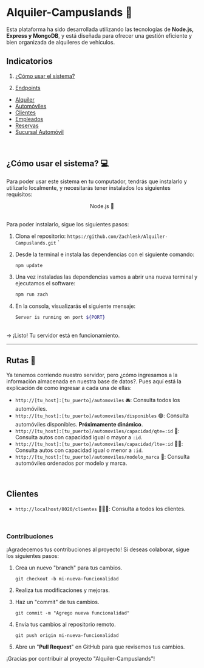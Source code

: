 # Alquiler-Campuslands 🚗

Esta plataforma ha sido desarrollada utilizando las tecnologías de **Node.js, Express y MongoDB**, y está diseñada para ofrecer una gestión eficiente y bien organizada de alquileres de vehículos.



## Indicatorios


1. [¿Cómo usar el sistema?](#cómo-utilizar-el-software)

2. [Endpoints](#rutas)
- [Alquiler](#alquiler)
- [Automóviles](#automóviles)
- [Clientes](#clientes)
- [Empleados](#empleados)
- [Reservas](#reservas)
- [Sucursal Automóvil](#sucursal-automóvil)



<br>

## ¿Cómo usar el sistema? 💻

Para poder usar este sistema en tu computador, tendrás que instalarlo y utilizarlo localmente, y necesitarás tener instalados los siguientes requisitos:


<div align="center"> Node.js 🚀 </div>
<br>


Para poder instalarlo, sigue los siguientes pasos:

1. Clona el repositorio: `https://github.com/Zachlesk/Alquiler-Campuslands.git`
`

2. Desde la terminal e instala las dependencias con el siguiente comando:

    ```bash
    npm update
    ```

3. Una vez instaladas las dependencias vamos a abrir una nueva terminal y ejecutamos el software:

    ```bash
    npm run zach
    ```

4. En la consola, visualizarás el siguiente mensaje: 
    ```bash
    Server is running on port ${PORT}
    ```
<br>
-> ¡Listo! Tu servidor está en funcionamiento.

<hr>

## Rutas 🔗

Ya tenemos corriendo nuestro servidor, pero ¿cómo ingresamos a la información almacenada en nuestra base de datos?. Pues aquí está la explicación de como ingresar a cada una de ellas:


- `http://[tu_host]:[tu_puerto]/automoviles` 🚘: Consulta todos los automóviles.
- `http://[tu_host]:[tu_puerto]/automoviles/disponibles` 🟢: Consulta automóviles disponibles. **Próximamente dinámico**.
- `http://[tu_host]:[tu_puerto]/automoviles/capacidad/qte=:id` 👥: Consulta autos con capacidad igual o mayor a `:id`.
- `http://[tu_host]:[tu_puerto]/automoviles/capacidad/lte=:id` 🙋‍♂️: Consulta autos con capacidad igual o menor a `:id`.
- `http://[tu_host]:[tu_puerto]/automoviles/modelo_marca` 🏁: Consulta automóviles ordenados por modelo y marca.

<br>

## Clientes

- `http://localhost/8020/clientes` 🧑‍🤝‍🧑: Consulta a todos los clientes.

  <br>

### Contribuciones 

¡Agradecemos tus contribuciones al proyecto! Si deseas colaborar, sigue los siguientes pasos:

1. Crea un nuevo "branch" para tus cambios.

   ```shell
   git checkout -b mi-nueva-funcionalidad    
   ```

2. Realiza tus modificaciones y mejoras.

3. Haz un "commit" de tus cambios.

   ```shell
   git commit -m "Agrego nueva funcionalidad"      
   ```

4. Envía tus cambios al repositorio remoto.

   ```shell
   git push origin mi-nueva-funcionalidad    
   ```

4. Abre un "**Pull Request**" en GitHub para que revisemos tus cambios.

¡Gracias por contribuir al proyecto "Alquiler-Campuslands"! 